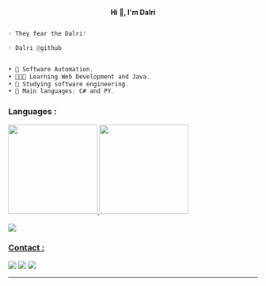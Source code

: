 <p align='center'>
  <b>Hi 👋, I'm Dalri</b><br>

```py

◦ They fear the Dalri!

◦ Dalri @github

```
```csharp

• 🤖 Software Automation.
• 👨🏻‍💻 Learning Web Development and Java.
• 📓 Studying software engineering.
• 🌟 Main languages: C# and PY.
```


### Languages :
<div>
  <a href="https://github.com/Dalri05">
  <img height="180em" src="https://github-readme-stats.vercel.app/api?username=Dalri05&show_icons=true&theme=transparent&include_all_commits=true&count_private=true"/>
  <img height="180em" src="https://github-readme-stats.vercel.app/api/top-langs/?username=Dalri05&layout=compact&langs_count=7&theme=transparent"/>
</div>
	  
<div style="display: inline_block"><br>
  <img src="https://skillicons.dev/icons?i=cs,py,html,css,flask,java" />
</div>

 ### Contact :
 
<div> 
  <a href="https://instagram.com/joao.dlr" target="_blank"><img src="https://img.shields.io/badge/-Instagram-%23E4405F?style=for-the-badge&logo=instagram&logoColor=white" target="_blank"></a>
  <a href = "joao.dalri05@gmail.com"><img src="https://img.shields.io/badge/-Gmail-%23333?style=for-the-badge&logo=gmail&logoColor=white" target="_blank"></a>
  <a href="https://www.linkedin.com/in/joão-dalri-b0a753291/" target="_blank"><img src="https://img.shields.io/badge/-LinkedIn-%230077B5?style=for-the-badge&logo=linkedin&logoColor=white" target="_blank"></a> 
	
  --------------------------------------







